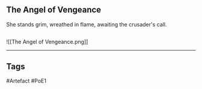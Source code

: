 ## The Angel of Vengeance
She stands grim, wreathed in flame, awaiting the crusader's call.
##
![[The Angel of Vengeance.png]]

---
## Tags
#Artefact
#PoE1